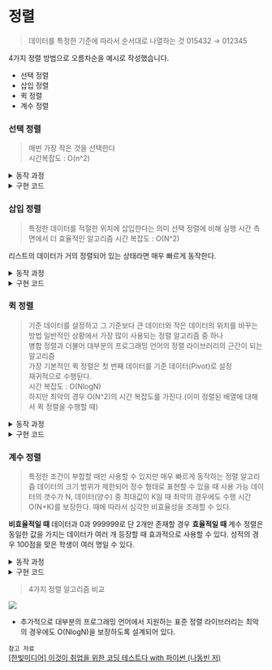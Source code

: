 # 정렬
> 데이터를 특정한 기준에 따라서 순서대로 나열하는 것
015432 → 012345

4가지 정렬 방법으로 오름차순을 예시로 작성했습니다.
- 선택 정렬
- 삽입 정렬
- 퀵 정렬
- 계수 정렬

### 선택 정렬
> 매번 가장 작은 것을 선택한다\
시간복잡도 : O(n^2)

<details>
<summary>동작 과정</summary>
<div markdown=“1”>

![](https://images.velog.io/images/tonic523/post/337dae27-8005-4d51-8ab6-655d76cff969/image.png)![](https://images.velog.io/images/tonic523/post/e9fb09a3-ea09-44d5-bd97-247512f326c5/image.png)![](https://images.velog.io/images/tonic523/post/9c7c7d4a-ab75-4075-b121-6a8b975b0901/image.png)
  
</div>
</details>

<details>
<summary>구현 코드</summary>
<div markdown=“1”>

```python
    num_list = [7,5,9,0,3,1,6,2,4,8]

    for i in range(len(num_list)):
      min_index = i
      for j in range(i+1,len(num_list)):
        if num_list[j] < num_list[min_index]:
          min_index = j # for문을 돌면서 가장 작은 숫자 정의
      num_list[i],num_list[min_index] = num_list[min_index], num_list[i]
      # 가장 작은 숫자로 정의된 값을 리스트의 작은 인덱스 부터 쌓아간다.

    print(num_list)
```
  
</div>
</details>


### 삽입 정렬
> 특정한 데이터를 적절한 위치에 삽입한다는 의미
선택 정렬에 비해 실행 시간 측면에서 더 효율적인 알고리즘
시간 복잡도 : O(N^2)

리스트의 데이터가 거의 정렬되어 있는 상태라면 매우 빠르게 동작한다.

 <details>
<summary>동작 과정</summary>
<div markdown=“1”>

![](https://images.velog.io/images/tonic523/post/ea7f7396-609d-469b-83f5-c571f5447df9/image.png)![](https://images.velog.io/images/tonic523/post/e89109c4-ed3f-40f0-b2e9-9addeee21fae/image.png)![](https://images.velog.io/images/tonic523/post/47f53e58-373a-4f24-b37e-5760dbc41b65/image.png)![](https://images.velog.io/images/tonic523/post/56345bbd-fa88-4129-9de1-477ac1c1c632/image.png)
  
</div>
</details>

<details>
<summary>구현 코드</summary>
<div markdown=“1”>

```python
    num_list = [7,5,9,0,3,1,6,2,4,8]

    for i in range(len(num_list)):
      for j in reversed(range(i)):
        if num_list[j] < num_list[j-1]:
          num_list[j],num_list[j-1] = num_list[j-1],num_list[j]
        else:
          break

    print(num_list)
```
  
</div>
</details>


### 퀵 정렬
> 기준 데이터를 설정하고 그 기준보다 큰 데이터와 작은 데이터의 위치를 바꾸는 방법
일반적인 상황에서 가장 많이 사용되는 정렬 알고리즘 중 하나\
병합 정렬과 더불어 대부분의 프로그래밍 언어의 정렬 라이브러리의 근간이 되는 알고리즘\
가장 기본적인 퀵 정렬은 첫 번째 데이터를 기준 데이터(Pivot)로 설정\
재귀적으로 수행된다.\
시간 복잡도 : O(NlogN)\
하지만 최악의 경우 O(N^2)의 시간 복잡도를 가진다.(이미 정렬된 배열에 대해서 퀵 정렬을 수행할 때)

<details>
<summary>동작 과정</summary>
<div markdown=“1”>

![](https://images.velog.io/images/tonic523/post/aac4c3e1-f19a-4822-9c5f-9baa115aa6ac/image.png)![](https://images.velog.io/images/tonic523/post/64a46dd7-1b1c-46b4-98a6-76a613087229/image.png)
  
</div>
</details>

<details>
<summary>구현 코드</summary>
<div markdown=“1”>

```python
'''
1. 피벗을 정한다.
2. 피벗보다 작은 값을 왼쪽으로, 큰 값을 오른쪽으로 정렬한다.
3. 왼쪽과 오른쪽으로 정렬된 리스트를 위와 같은 방법으로 실행한다.
4. 만약 리스트가 1보다 같거나 작다면 더이상 1,2번을 실행하지 않는다.
'''
  def quick_sort(array):
      if len(array) <= 1:
          return array
      pivot = array[0]
      tail = array[1:]
      left_side = [x for x in tail if x <= pivot]
      right_side = [x for x in tail if x > pivot]
      return quick_sort(left_side) + [pivot] + quick_sort(right_side)

  num_list = [7,5,9,0,3,1,6,2,4,8]

  print(quick_sort(num_list))
```
  
</div>
</details>

### 계수 정렬
> 특정한 조건이 부합할 때만 사용할 수 있지만 매우 빠르게 동작하는 정렬 알고리즘
데이터의 크기 범위가 제한되어 정수 형태로 표현할 수 있을 때 사용 가능
데이터의 갯수가 N, 데이터(양수) 중 최대값이 K일 때 최악의 경우에도 수행 시간 O(N+K)를 보장한다.
때에 따라서 심각한 비효율성을 초래할 수 있다.

**비효율적일 때**
데이터과 0과 999999로 단 2개만 존재할 경우
**효율적일 때**
계수 정렬은 동일한 값을 가지는 데이터가 여러 개 등장할 때 효과적으로 사용할 수 있다.
성적의 경우 100점을 맞은 학생이 여러 명일 수 있다.

<details>
<summary>동작 과정</summary>
<div markdown=“1”>

![](https://images.velog.io/images/tonic523/post/835a5429-1a71-42fb-9f90-761f979dc054/image.png)
  
</div>
</details>

<details>
<summary>구현 코드</summary>
<div markdown=“1”>

```python
array = [7,5,9,0,3,1,6,2,9,1,4,8,0,5,2]

count = [0] * (max(array)+1)

for i in range(len(array)):
    count[array[i]] += 1

    for i in range(len(count)):
        for j in range(count[i]):
            print(i, end=' ')
```

</div>
</details>

> 4가지 정렬 알고리즘 비교

![](https://images.velog.io/images/tonic523/post/7f903449-d35a-4552-aa02-cbcabfad36c1/image.png)

- 추가적으로 대부분의 프로그래밍 언어에서 지원하는 표준 정렬 라이브러리는 최악의 경우에도 O(NlogN)을 보장하도록 설계되어 있다.

`참고 자료`\
[[한빛미디어] 이것이 취업을 위한 코딩 테스트다 with 파이썬 (나동빈 저)](https://www.youtube.com/watch?v=KGyK-pNvWos)